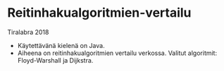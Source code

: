 # Reitinhakualgoritmien-vertailu
Tiralabra 2018

* Käytettävänä kielenä on Java.
* Aiheena on reitinhakualgoritmien vertailu verkossa. Valitut algoritmit: Floyd-Warshall ja Dijkstra.
